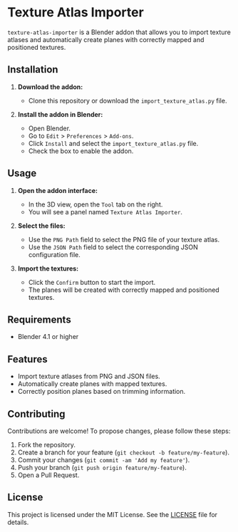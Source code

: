 # Texture Atlas Importer

`texture-atlas-importer` is a Blender addon that allows you to import texture atlases and automatically create planes with correctly mapped and positioned textures.

## Installation

1. **Download the addon:**

   - Clone this repository or download the `import_texture_atlas.py` file.

2. **Install the addon in Blender:**
   - Open Blender.
   - Go to `Edit` > `Preferences` > `Add-ons`.
   - Click `Install` and select the `import_texture_atlas.py` file.
   - Check the box to enable the addon.

## Usage

1. **Open the addon interface:**

   - In the 3D view, open the `Tool` tab on the right.
   - You will see a panel named `Texture Atlas Importer`.

2. **Select the files:**

   - Use the `PNG Path` field to select the PNG file of your texture atlas.
   - Use the `JSON Path` field to select the corresponding JSON configuration file.

3. **Import the textures:**
   - Click the `Confirm` button to start the import.
   - The planes will be created with correctly mapped and positioned textures.

## Requirements

- Blender 4.1 or higher

## Features

- Import texture atlases from PNG and JSON files.
- Automatically create planes with mapped textures.
- Correctly position planes based on trimming information.

## Contributing

Contributions are welcome! To propose changes, please follow these steps:

1. Fork the repository.
2. Create a branch for your feature (`git checkout -b feature/my-feature`).
3. Commit your changes (`git commit -am 'Add my feature'`).
4. Push your branch (`git push origin feature/my-feature`).
5. Open a Pull Request.

## License

This project is licensed under the MIT License. See the [LICENSE](LICENSE) file for details.
